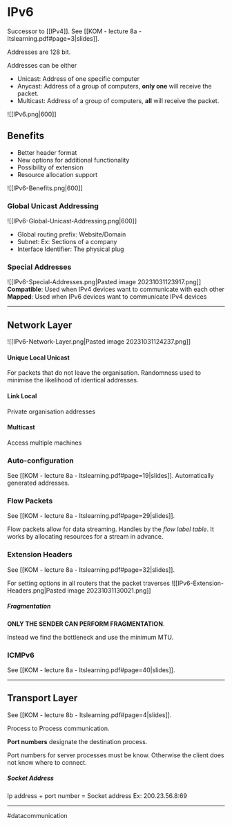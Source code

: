# IPv6
Successor to [[IPv4]]. See [[KOM - lecture 8a - Itslearning.pdf#page=3|slides]].

Addresses are 128 bit.

Addresses can be either
- Unicast: Address of one specific computer
- Anycast: Address of a group of computers, **only one** will receive the packet.
- Multicast: Address of a group of computers, **all** will receive the packet.

![[IPv6.png|600]]

## Benefits
- Better header format
- New options for additional functionality
- Possibility of extension
- Resource allocation support

![[IPv6-Benefits.png|600]]

### Global Unicast Addressing
![[IPv6-Global-Unicast-Addressing.png|600]]
- Global routing prefix: Website/Domain
- Subnet: Ex: Sections of a company
- Interface Identifier: The physical plug

### Special Addresses
![[IPv6-Special-Addresses.png|Pasted image 20231031123917.png]]
**Compatible**: Used when IPv4 devices want to communicate with each other
**Mapped**: Used when IPv6 devices want to communicate IPv4 devices

---
## Network Layer
![[IPv6-Network-Layer.png|Pasted image 20231031124237.png]]

#### Unique Local Unicast
For packets that do not leave the organisation. Randomness used to minimise the likelihood of identical addresses.

#### Link Local
Private organisation addresses

#### Multicast
Access multiple machines

### Auto-configuration
See [[KOM - lecture 8a - Itslearning.pdf#page=19|slides]]. Automatically generated addresses.

### Flow Packets
See [[KOM - lecture 8a - Itslearning.pdf#page=29|slides]].

Flow packets allow for data streaming. Handles by the *flow label table*. It works by allocating resources for a stream in advance.

### Extension Headers
See [[KOM - lecture 8a - Itslearning.pdf#page=32|slides]].

For setting options in all routers that the packet traverses
![[IPv6-Extension-Headers.png|Pasted image 20231031130021.png]]

##### Fragmentation
**ONLY THE SENDER CAN PERFORM FRAGMENTATION**.

Instead we find the bottleneck and use the minimum MTU.

### ICMPv6
See [[KOM - lecture 8a - Itslearning.pdf#page=40|slides]].

---

## Transport Layer
See [[KOM - lecture 8b - Itslearning.pdf#page=4|slides]].

Process to Process communication.

**Port numbers** designate the destination process.

Port numbers for server processes must be know. Otherwise the client does not know where to connect.

##### Socket Address
Ip address + port number = Socket address
Ex: 200.23.56.8:69

---
#datacommunication